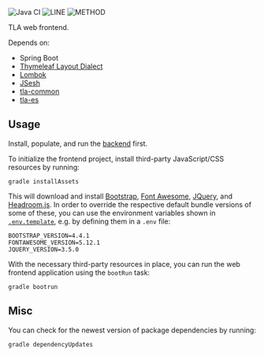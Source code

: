 ![Java CI](https://github.com/JKatzwinkel/tla-web/workflows/build/badge.svg)
![LINE](https://img.shields.io/badge/line--coverage-46%25-orange.svg)
![METHOD](https://img.shields.io/badge/method--coverage-43%25-orange.svg)

TLA web frontend.

Depends on:

- Spring Boot
- [Thymeleaf Layout Dialect](https://ultraq.github.io/thymeleaf-layout-dialect/)
- [Lombok](https://projectlombok.org/)
- [JSesh](https://github.com/rosmord/jsesh)
- [tla-common](https://github.com/JKatzwinkel/tla-common)
- [tla-es](https://github.com/JKatzwinkel/tla-es)


## Usage

Install, populate, and run the [backend](https://github.com/JKatzwinkel/tla-es) first.


To initialize the frontend project, install third-party JavaScript/CSS resources by running:

    gradle installAssets

This will download and install [Bootstrap](https://getbootstrap.com/), [Font Awesome](https://fontawesome.com/),
[JQuery](https://jquery.com/), and [Headroom.js](https://wicky.nillia.ms/headroom.js/).
In order to override the respective default bundle versions of some of these, you can use the environment variables
shown in [`.env.template`](.env.template), e.g. by defining them in a `.env` file:

    BOOTSTRAP_VERSION=4.4.1
    FONTAWESOME_VERSION=5.12.1
    JQUERY_VERSION=3.5.0

With the necessary third-party resources in place, you can run the web frontend application using the `bootRun` task:

    gradle bootrun



## Misc

You can check for the newest version of package dependencies by running:

    gradle dependencyUpdates

